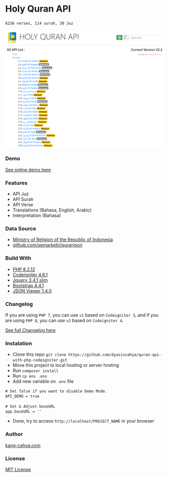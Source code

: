 # Holy Quran API

`6236 verses, 114 surah, 30 Juz`

![screenshot](https://github.com/dyazincahya/quran-api-with-php-codeigniter/blob/master/screenshot/homepage2.2.png)

### Demo

[See online demo here](https://demo.kang-cahya.web.id/quran-api/)

### Features

- API Juz
- API Surah
- API Verse
- Translations (Bahasa, English, Arabic)
- Interpretation (Bahasa)

### Data Source

- [Ministry of Religion of the Republic of Indonesia](https://quran.kemenag.go.id/)
- [github.com/semarketir/quranjson](https://github.com/semarketir/quranjson)

### Build With

- [PHP 8.2.12](https://www.php.net/)
- [Codeigniter 4.6.1](https://codeigniter.com/)
- [Jquery 3.4.1 slim](https://jquery.com/)
- [Bootstrap 4.4.1](https://getbootstrap.com/)
- [JSON Viewer 1.4.0](https://github.com/abodelot/jquery.json-viewer)

### Changelog

If you are using `PHP 7`, you can use `v1` based on `Codeigniter 3`, and if you are using `PHP 8`, you can use `v2` based on `Codeigniter 4`.

[See full Changelog here](https://github.com/dyazincahya/quran-api-with-php-codeigniter/releases)

### Instalation

- Clone this repo `git clone https://github.com/dyazincahya/quran-api-with-php-codeigniter.git`
- Move this project to local hosting or server hosting
- Run `composer install`
- Run `cp env .env`
- Add new variable on `.env` file

```env
# Set false if you want to disable Demo Mode.
API_DEMO = true

# Set & Adjust baseURL
app.baseURL = ''
```

- Done, try to access `http://localhost/PROJECT_NAME` in your browser

### Author

[kang-cahya.com](https://www.kang-cahya.com/)

### License

[MIT License](https://github.com/dyazincahya/quran-api-with-php-codeigniter/blob/master/LICENSE)
